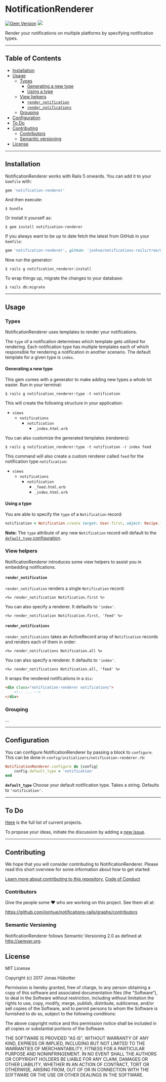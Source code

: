 # NotificationRenderer

[![Gem Version](https://badge.fury.io/rb/notification-renderer.svg)](https://badge.fury.io/rb/notification-renderer) <img src="https://travis-ci.org/jonhue/notifications-rails.svg?branch=master" />

Render your notifications on multiple platforms by specifying notification types.

---

## Table of Contents

* [Installation](#installation)
* [Usage](#usage)
    * [Types](#types)
        * [Generating a new type](#generating-a-new-type)
        * [Using a type](#using-a-type)
    * [View helpers](#view-helpers)
        * [`render_notification`](#render_notification)
        * [`render_notifications`](#render_notifications)
    * [Grouping](#grouping)
* [Configuration](#configuration)
* [To Do](#to-do)
* [Contributing](#contributing)
    * [Contributors](#contributors)
    * [Semantic versioning](#semantic-versioning)
* [License](#license)

---

## Installation

NotificationRenderer works with Rails 5 onwards. You can add it to your `Gemfile` with:

```ruby
gem 'notification-renderer'
```

And then execute:

    $ bundle

Or install it yourself as:

    $ gem install notification-renderer

If you always want to be up to date fetch the latest from GitHub in your `Gemfile`:

```ruby
gem 'notification-renderer', github: 'jonhue/notifications-rails/tree/master/notification-renderer'
```

Now run the generator:

    $ rails g notification_renderer:install

To wrap things up, migrate the changes to your database:

    $ rails db:migrate

---

## Usage

### Types

NotificationRenderer uses templates to render your notifications.

The `type` of a notification determines which template gets utilized for rendering. Each notification type has multiple templates each of which responsible for rendering a notification in another scenario. The default template for a given type is `index`.

#### Generating a new type

This gem comes with a generator to make adding new types a whole lot easier. Run in your terminal:

    $ rails g notification_renderer:type -t notification

This will create the following structure in your application:

* `views`
    * `notifications`
        * `notification`
            * `_index.html.erb`

You can also customize the generated templates (renderers):

    $ rails g notification_renderer:type -t notification -r index feed

This command will also create a custom renderer called `feed` for the notification type `notification`:

* `views`
    * `notifications`
        * `notification`
            * `_feed.html.erb`
            * `_index.html.erb`

#### Using a type

You are able to specify the `type` of a `Notification` record:

```ruby
notification = Notification.create target: User.first, object: Recipe.first, type: 'notification'
```

**Note:** The `type` attribute of any new `Notification` record will default to the [`default_type` configuration](#configuration).

### View helpers

NotificationRenderer introduces some view helpers to assist you in embedding notifications.

#### `render_notification`

`render_notification` renders a single `Notification` record:

```erb
<%= render_notification Notification.first %>
```

You can also specify a renderer. It defaults to `'index'`.

```erb
<%= render_notification Notification.first, 'feed' %>
```

#### `render_notifications`

`render_notifications` takes an ActiveRecord array of `Notification` records and renders each of them in order:

```erb
<%= render_notifications Notification.all %>
```

You can also specify a renderer. It defaults to `'index'`.

```erb
<%= render_notifications Notification.all, 'feed' %>
```

It wraps the rendered notifications in a `div`:

```html
<div class="notification-renderer notifications">
    <!-- ... -->
</div>
```

### Grouping

...

---

## Configuration

You can configure NotificationRenderer by passing a block to `configure`. This can be done in `config/initializers/notification-renderer.rb`:

```ruby
NotificationRenderer.configure do |config|
    config.default_type = 'notification'
end
```

**`default_type`** Choose your default notification type. Takes a string. Defaults to `'notification'`.

---

## To Do

[Here](https://github.com/jonhue/notifications-rails/projects/4) is the full list of current projects.

To propose your ideas, initiate the discussion by adding a [new issue](https://github.com/jonhue/notifications-rails/issues/new).

---

## Contributing

We hope that you will consider contributing to NotificationRenderer. Please read this short overview for some information about how to get started:

[Learn more about contributing to this repository](https://github.com/jonhue/notifications-rails/blob/master/CONTRIBUTING.md), [Code of Conduct](https://github.com/jonhue/notifications-rails/blob/master/CODE_OF_CONDUCT.md)

### Contributors

Give the people some :heart: who are working on this project. See them all at:

https://github.com/jonhue/notifications-rails/graphs/contributors

### Semantic Versioning

NotificationRenderer follows Semantic Versioning 2.0 as defined at http://semver.org.

## License

MIT License

Copyright (c) 2017 Jonas Hübotter

Permission is hereby granted, free of charge, to any person obtaining a copy
of this software and associated documentation files (the "Software"), to deal
in the Software without restriction, including without limitation the rights
to use, copy, modify, merge, publish, distribute, sublicense, and/or sell
copies of the Software, and to permit persons to whom the Software is
furnished to do so, subject to the following conditions:

The above copyright notice and this permission notice shall be included in all
copies or substantial portions of the Software.

THE SOFTWARE IS PROVIDED "AS IS", WITHOUT WARRANTY OF ANY KIND, EXPRESS OR
IMPLIED, INCLUDING BUT NOT LIMITED TO THE WARRANTIES OF MERCHANTABILITY,
FITNESS FOR A PARTICULAR PURPOSE AND NONINFRINGEMENT. IN NO EVENT SHALL THE
AUTHORS OR COPYRIGHT HOLDERS BE LIABLE FOR ANY CLAIM, DAMAGES OR OTHER
LIABILITY, WHETHER IN AN ACTION OF CONTRACT, TORT OR OTHERWISE, ARISING FROM,
OUT OF OR IN CONNECTION WITH THE SOFTWARE OR THE USE OR OTHER DEALINGS IN THE
SOFTWARE.
